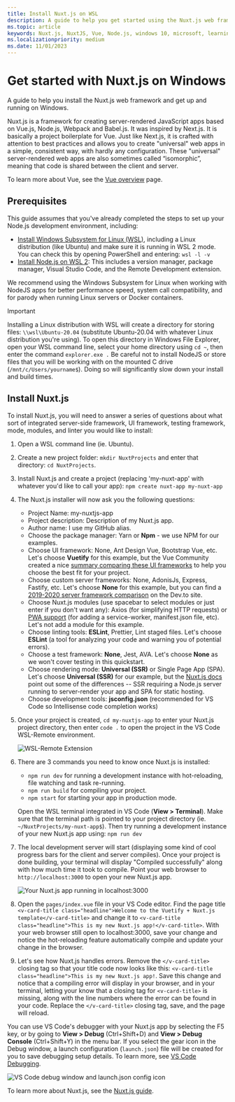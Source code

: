 ```yaml
---
title: Install Nuxt.js on WSL
description: A guide to help you get started using the Nuxt.js web frameworks on Windows Subsystem for Linux.
ms.topic: article
keywords: Nuxt.js, NuxtJS, Vue, Node.js, windows 10, microsoft, learning nodejs, node on windows, node on wsl, node on linux on windows, install node on windows, nodejs with vs code, develop with node on windows, develop with nodejs on windows, install node on WSL, NodeJS on Windows Subsystem for Linux
ms.localizationpriority: medium
ms.date: 11/01/2023
---
```


# Get started with Nuxt.js on Windows

A guide to help you install the Nuxt.js web framework and get up and running on Windows.

Nuxt.js is a framework for creating server-rendered JavaScript apps based on Vue.js, Node.js, Webpack and Babel.js. It was inspired by Next.js. It is basically a project boilerplate for Vue. Just like Next.js, it is crafted with attention to best practices and allows you to create "universal" web apps in a simple, consistent way, with hardly any configuration. These "universal" server-rendered web apps are also sometimes called “isomorphic”, meaning that code is shared between the client and server.

To learn more about Vue, see the [Vue overview](./vue-overview.md) page.

## Prerequisites

This guide assumes that you've already completed the steps to set up your Node.js development environment, including:

- [Install Windows Subsystem for Linux (WSL)](/windows/wsl/install-win10), including a Linux distribution (like Ubuntu) and make sure it is running in WSL 2 mode. You can check this by opening PowerShell and entering: `wsl -l -v`
- [Install Node.js on WSL 2](./nodejs-on-wsl.md): This includes a version manager, package manager, Visual Studio Code, and the Remote Development extension.

We recommend using the Windows Subsystem for Linux when working with NodeJS apps for better performance speed, system call compatibility, and for parody when running Linux servers or Docker containers.

> [!IMPORTANT]
> Installing a Linux distribution with WSL will create a directory for storing files: `\\wsl\Ubuntu-20.04` (substitute Ubuntu-20.04 with whatever Linux distribution you're using). To open this directory in Windows File Explorer, open your WSL command line, select your home directory using `cd ~`, then enter the command `explorer.exe .` Be careful not to install NodeJS or store files that you will be working with on the mounted C drive (`/mnt/c/Users/yourname$`). Doing so will significantly slow down your install and build times.

## Install Nuxt.js

To install Nuxt.js, you will need to answer a series of questions about what sort of integrated server-side framework, UI framework, testing framework, mode, modules, and linter you would like to install:

1. Open a WSL command line (ie. Ubuntu).

2. Create a new project folder: `mkdir NuxtProjects` and enter that directory: `cd NuxtProjects`.

3. Install Nuxt.js and create a project (replacing 'my-nuxt-app' with whatever you'd like to call your app): `npm create nuxt-app my-nuxt-app`

4. The Nuxt.js installer will now ask you the following questions:
    - Project Name: my-nuxtjs-app
    - Project description: Description of my Nuxt.js app.
    - Author name: I use my GitHub alias.
    - Choose the package manager: Yarn or **Npm** - we use NPM for our examples.
    - Choose UI framework: None, Ant Design Vue, Bootstrap Vue, etc. Let's choose **Vuetify** for this example, but the Vue Community created a nice [summary comparing these UI frameworks](https://vue-community.org/guide/ecosystem/ui-libraries.html#summary-tldr) to help you choose the best fit for your project.
    - Choose custom server frameworks: None, AdonisJs, Express, Fastify, etc. Let's choose **None** for this example, but you can find a [2019-2020 server framework comparison](https://dev.to/santypk4/introducing-the-best-10-node-js-frameworks-for-2019-and-2020-mcm) on the Dev.to site.
    - Choose Nuxt.js modules (use spacebar to select modules or just enter if you don't want any): Axios (for simplifying HTTP requests) or [PWA support](https://pwa.nuxtjs.org/) (for adding a service-worker, manifest.json file, etc). Let's not add a module for this example.
    - Choose linting tools: **ESLint**, Prettier, Lint staged files. Let's choose **ESLint** (a tool for analyzing your code and warning you of potential errors).
    - Choose a test framework: **None**, Jest, AVA. Let's choose **None** as we won't cover testing in this quickstart.
    - Choose rendering mode: **Universal (SSR)** or Single Page App (SPA). Let's choose **Universal (SSR)** for our example, but the [Nuxt.js docs](https://nuxtjs.org/guide#server-rendered-universal-ssr-) point out some of the differences -- SSR requiring a Node.js server running to server-render your app and SPA for static hosting.
    - Choose development tools: **jsconfig.json** (recommended for VS Code so Intellisense code completion works)

5. Once your project is created, `cd my-nuxtjs-app` to enter your Nuxt.js project directory, then enter `code .` to open the project in the VS Code WSL-Remote environment.

    ![WSL-Remote Extension](../../images/wsl-remote-extension.png)

6. There are 3 commands you need to know once Nuxt.js is installed:

    - `npm run dev` for running a development instance with hot-reloading, file watching and task re-running.
    - `npm run build` for compiling your project.
    - `npm start` for starting your app in production mode.

    Open the WSL terminal integrated in VS Code (**View > Terminal**). Make sure that the terminal path is pointed to your project directory (ie. `~/NuxtProjects/my-nuxt-app$`). Then try running a development instance of your new Nuxt.js app using: `npm run dev`

7. The local development server will start (displaying some kind of cool progress bars for the client and server compiles). Once your project is done building, your terminal will display "Compiled successfully" along with how much time it took to compile. Point your web browser to `http://localhost:3000` to open your new Nuxt.js app.

    ![Your Nuxt.js app running in localhost:3000](../../images/nuxt-app.png)

8. Open the `pages/index.vue` file in your VS Code editor. Find the page title `<v-card-title class="headline">Welcome to the Vuetify + Nuxt.js template</v-card-title>` and change it to `<v-card-title class="headline">This is my new Nuxt.js app!</v-card-title>`. With your web browser still open to localhost:3000, save your change and notice the hot-reloading feature automatically compile and update your change in the browser.

9. Let's see how Nuxt.js handles errors. Remove the `</v-card-title>` closing tag so that your title code now looks like this: `<v-card-title class="headline">This is my new Nuxt.js app!`. Save this change and notice that a compiling error will display in your browser, and in your terminal, letting your know that a closing tag for `<v-card-title>` is missing, along with the line numbers where the error can be found in your code. Replace the `</v-card-title>` closing tag, save, and the page will reload.

You can use VS Code's debugger with your Nuxt.js app by selecting the F5 key, or by going to **View > Debug** (Ctrl+Shift+D) and **View > Debug Console** (Ctrl+Shift+Y) in the menu bar. If you select the gear icon in the Debug window, a launch configuration (`launch.json`) file will be created for you to save debugging setup details. To learn more, see [VS Code Debugging](https://code.visualstudio.com/docs/nodejs/nodejs-debugging).

![VS Code debug window and launch.json config icon](../../images/vscode-debug-launch-configuration.png)

To learn more about Nuxt.js, see the  [Nuxt.js guide](https://nuxtjs.org/guide).
